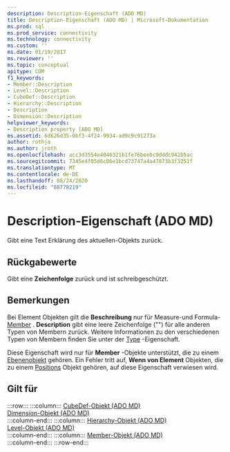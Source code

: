 ```yaml
---
description: Description-Eigenschaft (ADO MD)
title: Description-Eigenschaft (ADO MD) | Microsoft-Dokumentation
ms.prod: sql
ms.prod_service: connectivity
ms.technology: connectivity
ms.custom: ''
ms.date: 01/19/2017
ms.reviewer: ''
ms.topic: conceptual
apitype: COM
f1_keywords:
- Member::Description
- Level::Description
- CubeDef::Description
- Hierarchy::Description
- Description
- Dimension::Description
helpviewer_keywords:
- Description property [ADO MD]
ms.assetid: 6d626d35-0bf3-4f24-9934-ad9c9c91273a
author: rothja
ms.author: jroth
ms.openlocfilehash: acc3d3554e4046321b1fe76beebc9dddc942b5ac
ms.sourcegitcommit: 7345e4f05d6c06e1bcd73747a4a47873b3f3251f
ms.translationtype: MT
ms.contentlocale: de-DE
ms.lasthandoff: 08/24/2020
ms.locfileid: "88778219"
---
```

# <a name="description-property-ado-md"></a>Description-Eigenschaft (ADO MD)
Gibt eine Text Erklärung des aktuellen-Objekts zurück.  
  
## <a name="return-values"></a>Rückgabewerte  
 Gibt eine **Zeichenfolge** zurück und ist schreibgeschützt.  
  
## <a name="remarks"></a>Bemerkungen  
 Bei Element Objekten gilt die **Beschreibung** nur für Measure-und Formula- [Member](./member-object-ado-md.md) . **Description** gibt eine leere Zeichenfolge ("") für alle anderen Typen von Membern zurück. Weitere Informationen zu den verschiedenen Typen von Membern finden Sie unter der [Type](./type-property-ado-md.md) -Eigenschaft.  
  
 Diese Eigenschaft wird nur für **Member** -Objekte unterstützt, die zu einem [Ebenenobjekt](./level-object-ado-md.md) gehören. Ein Fehler tritt auf, **Wenn von Element** Objekten, die zu einem [Positions](./position-object-ado-md.md) Objekt gehören, auf diese Eigenschaft verwiesen wird.  
  
## <a name="applies-to"></a>Gilt für  

:::row:::
    :::column:::
        [CubeDef-Objekt (ADO MD)](./cubedef-object-ado-md.md)  
        [Dimension-Objekt (ADO MD)](./dimension-object-ado-md.md)  
    :::column-end:::
    :::column:::
        [Hierarchy-Objekt (ADO MD)](./hierarchy-object-ado-md.md)  
        [Level-Objekt (ADO MD)](./level-object-ado-md.md)  
    :::column-end:::
    :::column:::
        [Member-Objekt (ADO MD)](./member-object-ado-md.md)  
    :::column-end:::
:::row-end:::